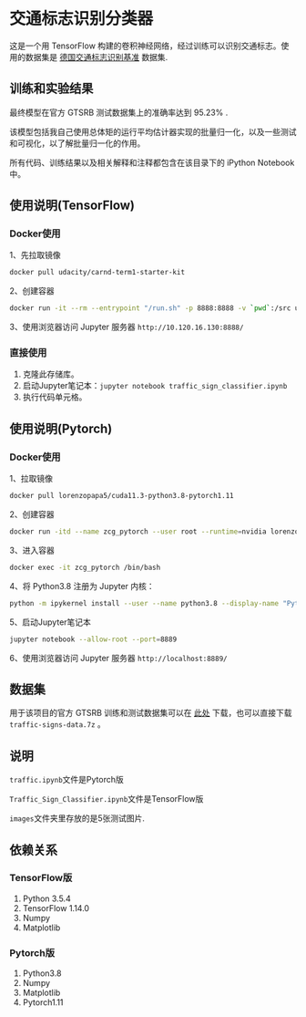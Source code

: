 # 交通标志识别分类器

这是一个用 TensorFlow 构建的卷积神经网络，经过训练可以识别交通标志。使用的数据集是 [德国交通标志识别基准](http://benchmark.ini.rub.de/?section=gtsrb) 数据集.

## 训练和实验结果

最终模型在官方 GTSRB 测试数据集上的准确率达到 95.23% .

该模型包括我自己使用总体矩的运行平均估计器实现的批量归一化，以及一些测试和可视化，以了解批量归一化的作用。

所有代码、训练结果以及相关解释和注释都包含在该目录下的 iPython Notebook 中。

## 使用说明(TensorFlow)

### Docker使用
1、先拉取镜像

```sh
docker pull udacity/carnd-term1-starter-kit
```

2、创建容器

```sh
docker run -it --rm --entrypoint "/run.sh" -p 8888:8888 -v `pwd`:/src udacity/carnd-term1-starter-kit
```

3、使用浏览器访问 Jupyter 服务器
`http://10.120.16.130:8888/`

### 直接使用
1. 克隆此存储库。
2. 启动Jupyter笔记本：`jupyter notebook traffic_sign_classifier.ipynb`
3. 执行代码单元格。

## 使用说明(Pytorch)

### Docker使用

1、拉取镜像

```sh
docker pull lorenzopapa5/cuda11.3-python3.8-pytorch1.11
```

2、创建容器

```sh
docker run -itd --name zcg_pytorch --user root --runtime=nvidia lorenzopapa5/cuda11.3-python3.8-pytorch1.11 /bin/bash
```

3、进入容器

```sh
docker exec -it zcg_pytorch /bin/bash
```

4、将 Python3.8 注册为 Jupyter 内核：

```sh
python -m ipykernel install --user --name python3.8 --display-name "Python 3.8"
```

5、启动Jupyter笔记本

```sh
jupyter notebook --allow-root --port=8889
```

6、使用浏览器访问 Jupyter 服务器
`http://localhost:8889/`


## 数据集

用于该项目的官方 GTSRB 训练和测试数据集可以在 [此处](https://blog.csdn.net/li_xiaolaji/article/details/108369873) 下载，也可以直接下载 `traffic-signs-data.7z` 。

## 说明
`traffic.ipynb`文件是Pytorch版

`Traffic_Sign_Classifier.ipynb`文件是TensorFlow版

`images`文件夹里存放的是5张测试图片.

## 依赖关系
### TensorFlow版
1. Python 3.5.4
2. TensorFlow 1.14.0
3. Numpy
4. Matplotlib

### Pytorch版
1. Python3.8
2. Numpy
3. Matplotlib
4. Pytorch1.11
